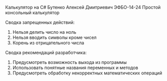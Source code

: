 Калькулятор на C#
Бутенко Алексей Дмитриевич
ЭФБО-14-24
Простой консольный калькулятор 

Сводка запрещенных действий:
1. Нельзя делить число на ноль
2. Нельзя вводить символы кроме чисел
3. Корень из отрицательного числа

Сводка рекомендаций разработчика:
1. Предусмотреть возможность выхода из программы
2. Использовать понятные названия переменных и методов
3. Предусмотреть обработку некорректных математических операций
